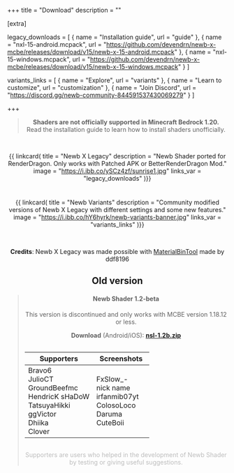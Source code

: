 +++
title = "Download"
description = ""

[extra]

legacy_downloads = [
    { name = "Installation guide", url = "guide" },
    { name = "nxl-15-android.mcpack", url = "https://github.com/devendrn/newb-x-mcbe/releases/download/v15/newb-x-15-android.mcpack" },
    { name = "nxl-15-windows.mcpack", url = "https://github.com/devendrn/newb-x-mcbe/releases/download/v15/newb-x-15-windows.mcpack" }
]

variants_links = [
    { name = "Explore", url = "variants" },
    { name = "Learn to customize", url = "customization" },
    { name = "Join Discord", url = "https://discord.gg/newb-community-844591537430069279" }
]

+++

<div style="text-align: center;">

> **Shaders are not officially supported in Minecraft Bedrock 1.20.**  
> Read the installation guide to learn how to install shaders unofficially.

<div style="margin-top: 30px; display: flex; gap: 10px; flex-wrap: wrap;">

{{ linkcard(
    title = "Newb X Legacy"
    description = "Newb Shader ported for RenderDragon. Only works with Patched APK or BetterRenderDragon Mod."
    image = "https://i.ibb.co/ySCz4zf/sunrise1.jpg"
    links_var = "legacy_downloads"
)}}

{{ linkcard(
    title = "Newb Variants"
    description = "Community modified versions of Newb X Legacy with different settings and some new features."
    image = "https://i.ibb.co/hY6hyrk/newb-variants-banner.jpg"
    links_var = "variants_links"
)}}

</div>

<br> 

**Credits**: Newb X Legacy was made possible with [MaterialBinTool](https://github.com/ddf8196/MaterialBinTool) made by ddf8196

## Old version

> #### Newb Shader 1.2-beta
> This version is discontinued and only works with MCBE version 1.18.12 or less. 
>
> **Download** (Android/iOS):
> **[nsl-1.2b.zip](https://github.com/devendrn/newb-shader-mcbe/archive/main.zip)**  
> 
> <div style="display: flex; width: 100%;">
> 
> | Supporters | Screenshots |
> | - | - |
> | Bravo6 <br> JulioCT <br> GroundBeefmc <br> HendricK sHaDoW <br> TatsuyaHikki <br> ggVictor <br> Dhiika <br> Clover | FxSlow_- <br> nick name <br> irfanmib07yt <br> ColosoLoco <br> Daruma <br> CuteBoii |
> </div>
> <p style="opacity: 0.4;">Supporters are users who helped in the development of Newb Shader by testing or giving useful suggestions.</a>

</div>

<style>
th, td {
    background-color: hsl(0, 0%, var(--bg-a));
}
</style>
